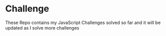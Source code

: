 # Challenge

These Repo contains my JavaScript Challenges solved so far and it will be updated as I solve more challenges
